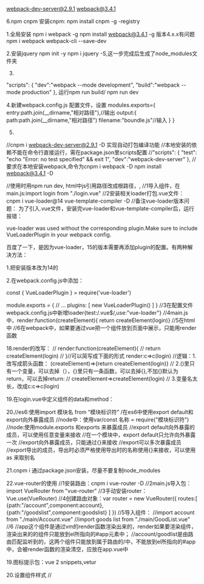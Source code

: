 webpack-dev-server@2.9.1
webpack@3.4.1 


6.npm cnpm
安装cnpm:   npm install cnpm -g -registry

1.全局安装
npm i webpack -g
npm install  webpack@3.4.1  -g
版本4.x.x有问题
npm i webpack webpack-cli --save-dev

2.安装jquery
npm init -y
npm i jquery -S,这一步完成后生成了node_modules文件夹

3.
"scripts": {
    "dev":"webpack --mode development",
    "build":"webpack --mode production"
  },
  运行npm run build/ npm run dev

4.新建webpack.config.js 配置文件，设置 modules.exports={
    entry:path.join(__dirname,"相对路径"),//输出
    output:{
        path:path.join(__dirname,"相对路径")
        filename:"boundle.js"//输入
    }
}

5.
//cnpm i webpack-dev-server@2.9.1 -D 实现自动打包编译功能
//本地安装的依赖不能在命令行直接运行，需在package.json里scripts配置
//"scripts": {
    "test": "echo \"Error: no test specified\" && exit 1",
    "dev":"webpack-dev-server"
  },
//要求在本地安装webpack,命令为cnpm i webpack -D
npm install webpack@3.4.1 -D

//使用时用npm run dev,  html中js引用路径改成根路径，<script src="/boundle.js">

//webpack-dev-server自动打包生成的boundle.js文件并没有放到实际的物理磁盘上，而是直接托管到电脑内存中，所以在项目根目录中根本找不到打包好的boundle.js,存放目录与src,node_modules平级看不见的文件。
//通过服务器访问由webpack-dev-server的js包地址是：localhost:8080/boundle.js

7.不手动点击localhost:8080配置：
package.json 里配置：
"dev":"webpack-dev-server --open --port 3000 --contentBase src --hot"//手动打开浏览器//端口更改为3000//内容的根路径更改为src,意思是/localhost:3000/src,//--hot热重载，热更新，减少代码的更新,实现网页不重载就能局部刷新

8.配置dev-server的第二种方式，这种方式要麻烦些,

在webpack.config.js中配置：
第1步：
defServer:{
  open:true,//自动打开浏览器
  port:3000,//设置启动时候运行端口
  contentBase:"src",//指定托管的根目录
  hot:true//启用热更新
} 

第2步：
const webpack = require("webpack")

第3步：//new一个热更新的模块对象
plugins:[
  new webpack.HotModuleReplacemnetPlugin()
]

第4步：
package.json里；
"scripts":{
  "dev2":webpack-dev-server --open --port 3000 --contentBase src --hot,
  "dev":"webpack-dev-server"
}

第5步：
npm run dev

9.将页面放入内存中,安装插件
cnpm i html-webpack-plugin -D

//配置文件：
plugins:[new htmlWebpackPlugin({
template:path.join(__dirname,".src/index.html"),
filename:"index.html"})]

10.loader-配置处理css文件loader
// 1.处理css文件，安装cnpm i style-loader css-loader -D
// 2.webpack.config.js里新增一个配置节点，module，这个module对象上有rules属性，是数组，这个数组中存放了第三方文件的匹配和处理规则。
//3.webpack处理顺序，从后往前调用

11.loader处理less文件
cnpm i less-loader -D
cnpm i less@2.3.1 -D

12.loader处理scss文件
cnpm i sass-loader -D
cnpm i node-sass -D


13.
//webpack可以处理css/less/scss,不能处理带有url地址的样式
cnpm i url-loader file-loader -D

//{test:/\.(jpg|png|gif|bmp|jpeg)$/,use:"url-loader"}//处理图片路径的loader

14.安装bootstrap,注意用3的版本
cpm i bootstrap@3 -D
//使用时,去掉--contentBase src
"dev":"web pack-dev-server --open --port 3000 --hot
//main.js中导入：import "bootstrap/dist/css/bootstrap.css"
//通过路径形式引入node_modules中相关文件，可直接省略路径前面的node_modules这一层目录，直接写包的名称。然后跟上具体的文件路径
//webpack.config.js中
{test:/\.(ttf|eot|svg|woff|woff2)$/,use:"url-loader"}

15.静态属性：可以直接通过类名直接访问的属性
//实例属性：只能通过类的实例来访问的属性

15.//webpack需要借助第三方loader把高级语法转为低级语法后把结果交给webpack打包到bundle.js中
//1.1在webpack中可以通过babel将高级语法转换为低级语法
//通过安装如下两套包，安装babel相关loader功能
//第一套包转换工具：cnpm i babel-core babel-loader@7 babel-plugin-transform-runtime -D
//第二套包语法：cnpm i babel-preset-env babel-preset-stage-0 -D
//默认安装版本时babel-loader@8 ,注意版本不一致会导致运行错误，解决方法，降低babel版本npm install -D babel-loader@7
//2.1webpack.config.js中module节点下，rules数组中添加一个新的匹配规则
{test:/\.js$/,use:"babel-loader",exclude:/node_modules/}
//在配置babel时，必须把node_modules目录通过exclude排除掉，否则会将node_modules中的所有js文件打包编译。
//3.1在项目根目录中，新建一个.babelrc的配置文件，属于json格式
//内容为：
{
"presets":["env","stage-0"],
"plugins":["transform-runtime"]}
//目前安装的babel-preset-env是比较新的语法，之前安装的是babel-preset-es2015，-env包含了所有和es***相关的语法。


16.使用vue
//安装：cnpm i vue -D
//调用main.js:import Vue from "vue"
//import Vue from "vue"中导入的是node_modules/vue/package.json/main属性
//要导入全的包，第一种方式：import Vue from "../node_modules/vue/dist/vue.js"
//第二种方式，在web pack.config.js中，resolve:{alias:{"vue$":"vue/dist/vue.js"}}

17.使用vue组件
//在src下创建login.vue(此时main.js中可以使用import Vue from "vue")
//login.vue分成3部分：
<template></template>,<script></script>,<style></style>
//1导入组件，在main.js:import login from "./login.vue"
//2安装相关loader打包.vue文件：cnpm i vue-loader@14 vue-template-compiler -D
//备注vue-loader版本问题：
为了引入.vue文件，安装完vue-loader和vue-template-compiler后，运行报错：

vue-loader was used without the corresponding plugin.Make sure to include VueLoaderPlugin in your webpack config.

百度了一下，是因为vue-loader，15的版本需要再添加plugin的配置。有两种解决方法：

1.把安装版本改为14的

2.在webpack.config.js中添加：

const { VueLoaderPlugin } = require('vue-loader')
 
module.exports = {
  // ...
  plugins: [
    new VueLoaderPlugin()
  ]
}
//3在配置文件webpack.config.js中新增loader{test:/\.vue$/,use:"vue-loader"} 
//4main.js中，render:function(createElement){
return createElement(login)}
//5在html中<login></login>
//6在webpack中，如果要通过vue把一个组件放到页面中展示，只能用render函数

18.render的改写：
// render:function(createElement){
    //     return createElement(login)
    // }//可以简写成下面的形式
    render:c=>c(login)
    //逻辑：1.改写成箭头函数： (createElement)=>{return createElement(login)}
    // 2.()里只有一个变量，可以去掉（），{}里只有一条函数，可以去掉{},不加{}默认为return，可以去掉return:
    // createElement=>createElement(login)
    // 3.变量名太长，改成c:c=>c(login)

19.在login.vue中定义组件的data和method：
<script>export default{
data(){return {}},
methods:{
show(){console.log("xxxx")}
}
}
</script>

20.//es6:使用import 模块名 from “模块标识符”
/在es6中使用export default和export向外暴露成员
//node中：使用var/const 名称 = require("模块标识符")
//node:使用module.exports 和exports 来暴露成员
//export default向外暴露的成员，可以使用任意变量来接收
//在一个模块中，export default只允许向外暴露一次
//export向外暴露成员，只能通过{}来接收
//export可以多次暴露成员
//export导出的成员，导出时必须严格使用导出时的名称使用{}来接收，可以使用as 来取别名

21.cnpm i 通过package.json安装，尽量不要复制node_modules

22.vue-router的使用
//1安装路由：cnpm i vue-router -D
//2main.js导入包：import VueRouter from "vue-router"
//3手动安装router：Vue.use(VueRouter)
//4创建路由对象：var router = new VueRouter({
routes:[
{path:"/account",component:account},
{path:"/goodslist",component:goodslist}
]
})
//5导入组件：
//import account from  "./main/Account.vue"
//import goods list from "./main/GoodList.vue"
//6
//app这个组件是通过vm的render函数渲染出来的，render如果要渲染组件，渲染出来的的组件只能放到el所指向的#app元素中；
//account/goodlist是由路由匹配监听到的，这两个组件只能放到属于路由的<router-view>/<router-link>中，不能放到el所指向的#app中，会被render函数的渲染清空，应放在app.vue中

19.图标提示包：vue 2 snippets,vetur

20.设置组件样式
//<style scoped>设置局部样式
//普通style标签只支持普通的样式，启用scss/less需要为style元素设置lang属性<style lang="scss">,div{font-style:italic}

21.抽离路由：
新建router.js,将导入组件，创建路由对象挪出,
//暴露路由对象export default router
//main.js接收路由:import router from "./router.js"

22.mint ui:
//安装cnpm i mint-ui -D
//引入全部组件：import Vue from "vue"，
//import MintUI from "mint-ui",
//导入样式
//import "mint-ui/lib/style.css"
//导入app组件
//import App from "./App.vue"
//安装mintui
//Vue.use(Mint)
//new Vue({
el:"#app",
components:{App}
})
//引入部分组件：import {Cell,Checklist} from "mini-ui"
//Vue.component(Cell.name,Cell)
//Vue.component(Checklist.name,Checklist)
//使用时，需配置.babelrc文件：
{
"presets":["env","stage-0"],
"plugins":["transform-runtime"]}
并在webpack.config.js中配置：
{test:/\.css$/,use:["style-loader","css-loader"]}

23.mint-ui中toast使用
//App.vue中
// Toast("点击出现提示信息")，调用toast后会有一个返回值，返回值有close方法，调用close方法，可以手动关闭
                this.toastInstance = Toast({
                    message:"设置提示内容",
                    position:"设置出现位置",
                    duration:-1,
                    iconClass:"glyphicon glyphicon-heart",//设置图标,用bootstrap,在main.js中导入图标,import "bootstrap/dist/css/bootstrap.css",打开bootstrap,将图标样式放在iconClass中，webpack.config.js中配置{test:/\.(ttf|eot|svg|woff|woff2)$/,use:"url-loader"}
                    className:'mytoast',//自定义toast的样式，需自己提供一个类名新建css文件夹/app.css,在main.js中导入import "./css/app.css"
})

24.//借助 cnpm i babel-plugin-component -D按需引入需要的组件，以达到减小项目体积的目的。
//.babelrc:
{
    "presets":["env","stage-0"],
    "plugins":[
        "transform-runtime",
        [
            "component",
            [
                {
                    "libraryName":"mint-ui",
                    "style":true
                }
            ]
        ]
    ]
}
//在main.js中引入组件和注册按钮：

25.使用mui：需要手动下载压缩包，不能npm安装
//拷贝dist到src/lib/mui中，放置的是手动安装的包
//mui-master/examples/hello-mui/examples/buttons.html,拷贝标签到 App.vue
//main.js引入mui，import "./lib/mui/css/mui.min.css"


26.使用局部样式：
style with scss (scoped)


27.版本管理工具
//1.根目录下创建.gitignore:忽略那些要上传的文件:
node_modules
.idea
.vscode
.git
//2.创建README.md:
用#
//3.开源项目的协议，mui-masters/LICENSE,放到根目录下
//4.git init
//5git status
//6git add .
//7git commit -m "xxx"
//8git remote add origin "githubadress"
//9git push -u origin master
//10全局设置：
git config --global user.name "...."
git config -- global user.email "...."

28.mui图标，在example的icon里找，标签里的mui-icon 不能删除，引入样式：/css/icons-extra.css" ,font


29.mui-active,高亮
//配置高亮
//在router.js中：
linkActiveClass:"mui-active"//覆盖默认路由高亮的类

30.Promise:
// 1.Promise是一个构造函数，new Promise()得到一个Promise实例
// 2Promise上有resolve(成功之后的回调函数)，reject(失败之后的回调函数)
//3.Promise.Prototype.then(),只要是promise创建的实例，都可以访问到.then()方法,.then()预先指定了成功调用resolve函数和失败调用reject函数
// 4.Promise()表示一个异步操作，每new一个实例，这个实例就表示一个具体的异步操作
//5.异步的结果，成功和失败
//5.1执行成功，在内部调用resolve将结果返回给调用者
//5.2执行失败，在内部调用reject将结果返回
//5.3异步操作内部拿到结果后，不能用return，只能使用回调函数的形式将结果返回
//6.每new一个Promise实例，就会立即执行异步操作里的代码,如不要立即执行，则需创建function函数，调用时才会执行

//7.在上一个节点返回的promise,可以用继续使用.then()


31.时间格式化，
//安装时间插件：cnpm i moment -D
//导入时间插件：import moment from "moment"

32.在组件中引入子组件：

33.三元表达式：
1 >2 ? "true":"false"意思是：如果1大于2，返回true，否则返回false